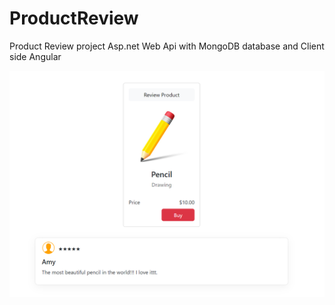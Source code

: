 # ProductReview 

 Product Review project Asp.net Web Api with MongoDB database and Client side Angular

![alt text](https://github.com/isikduygu/ProductReview/blob/03808f7ed454f6a225cd245b46e634949710d1e6/reviewProduct.png)
